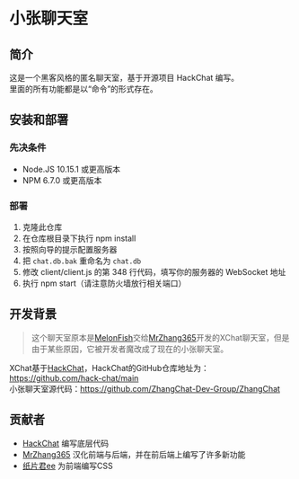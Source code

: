 # 小张聊天室  

## 简介  
这是一个黑客风格的匿名聊天室，基于开源项目 HackChat 编写。  
里面的所有功能都是以“命令”的形式存在。  

## 安装和部署  
### 先决条件  
- Node.JS 10.15.1 或更高版本  
- NPM 6.7.0 或更高版本  

### 部署  
1.  克隆此仓库  
2.  在仓库根目录下执行 npm install  
3.  按照向导的提示配置服务器  
4.  把 `chat.db.bak` 重命名为 `chat.db`  
5.  修改 client/client.js 的第 348 行代码，填写你的服务器的 WebSocket 地址
6.  执行 npm start（请注意防火墙放行相关端口）  

## 开发背景  
>这个聊天室原本是[MelonFish](https://gitee.com/XChatFish)交给[MrZhang365](https://blog.mrzhang365.cf)开发的XChat聊天室，但是由于某些原因，它被开发者魔改成了现在的小张聊天室。  

XChat基于[HackChat](https://hack.chat/)，HackChat的GitHub仓库地址为：https://github.com/hack-chat/main  
小张聊天室源代码：https://github.com/ZhangChat-Dev-Group/ZhangChat

## 贡献者  
- [HackChat](https://github.com/Hack-Chat) 编写底层代码  
- [MrZhang365](https://blog.mrzhang365.cf) 汉化前端与后端，并在前后端上编写了许多新功能  
- [纸片君ee](https://paperee.guru) 为前端编写CSS
